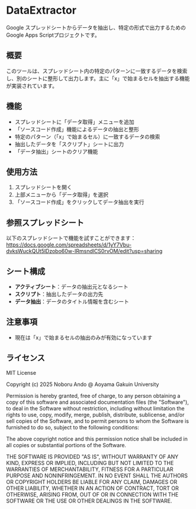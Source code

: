 # DataExtractor

Google スプレッドシートからデータを抽出し、特定の形式で出力するためのGoogle Apps Scriptプロジェクトです。

## 概要

このツールは、スプレッドシート内の特定のパターンに一致するデータを検索し、別のシートに整形して出力します。主に「x」で始まるセルを抽出する機能が実装されています。

## 機能

- スプレッドシートに「データ取得」メニューを追加
- 「ソースコード作成」機能によるデータの抽出と整形
- 特定のパターン（「x」で始まるセル）に一致するデータの検索
- 抽出したデータを「スクリプト」シートに出力
- 「データ抽出」シートのクリア機能

## 使用方法

1. スプレッドシートを開く
2. 上部メニューから「データ取得」を選択
3. 「ソースコード作成」をクリックしてデータ抽出を実行

## 参照スプレッドシート

以下のスプレッドシートで機能を試すことができます：
https://docs.google.com/spreadsheets/d/1yY7Vbu-dvksWuckQUt5lDzobo60w-IRmsndlCS0rvOM/edit?usp=sharing

## シート構成

- **アクティブシート**：データの抽出元となるシート
- **スクリプト**：抽出したデータの出力先
- **データ抽出**：データのタイトル情報を含むシート

## 注意事項

- 現在は「x」で始まるセルの抽出のみが有効になっています

## ライセンス

MIT License

Copyright (c) 2025 Noboru Ando @ Aoyama Gakuin University

Permission is hereby granted, free of charge, to any person obtaining a copy
of this software and associated documentation files (the "Software"), to deal
in the Software without restriction, including without limitation the rights
to use, copy, modify, merge, publish, distribute, sublicense, and/or sell
copies of the Software, and to permit persons to whom the Software is
furnished to do so, subject to the following conditions:

The above copyright notice and this permission notice shall be included in all
copies or substantial portions of the Software.

THE SOFTWARE IS PROVIDED "AS IS", WITHOUT WARRANTY OF ANY KIND, EXPRESS OR
IMPLIED, INCLUDING BUT NOT LIMITED TO THE WARRANTIES OF MERCHANTABILITY,
FITNESS FOR A PARTICULAR PURPOSE AND NONINFRINGEMENT. IN NO EVENT SHALL THE
AUTHORS OR COPYRIGHT HOLDERS BE LIABLE FOR ANY CLAIM, DAMAGES OR OTHER
LIABILITY, WHETHER IN AN ACTION OF CONTRACT, TORT OR OTHERWISE, ARISING FROM,
OUT OF OR IN CONNECTION WITH THE SOFTWARE OR THE USE OR OTHER DEALINGS IN THE
SOFTWARE.
